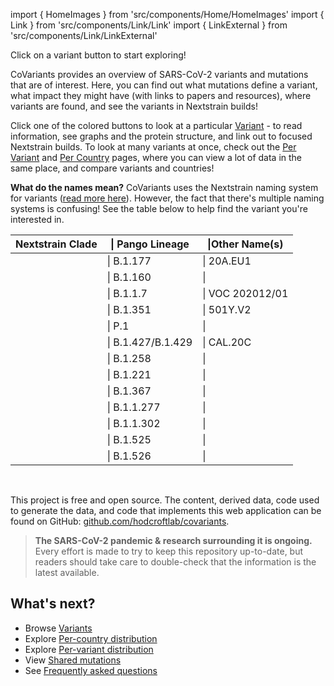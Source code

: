 import { HomeImages } from 'src/components/Home/HomeImages'
import { Link } from 'src/components/Link/Link'
import { LinkExternal } from 'src/components/Link/LinkExternal'


Click on a variant button to start exploring!

CoVariants provides an overview of SARS-CoV-2 variants and mutations that are of interest. Here, you can find out what mutations define a variant, what impact they might have (with links to papers and resources), where variants are found, and see the variants in Nextstrain builds!

Click one of the colored buttons to look at a particular [Variant](/variants) - to read information, see graphs and the protein structure, and link out to focused Nextstrain builds.
To look at many variants at once, check out the [Per Variant](/per-variant) and [Per Country](/per-country) pages, where you can view a lot of data in the same place, and compare variants and countries!

<HomeImages/>

**What do the names mean?** 
CoVariants uses the Nextstrain naming system for variants ([read more here](https://nextstrain.org/blog/2021-01-06-updated-SARS-CoV-2-clade-naming/)). However, the fact that there's multiple naming systems is confusing! See the table below to help find the variant you're interested in.

<div align="center">

| Nextstrain Clade      |&#124; Pango Lineage | &#124;Other Name(s) |
| ----------- | ----------- |--------|
| <Var name="20E (EU1)" prefix=""/>     | &#124; B.1.177 | &#124; 20A.EU1 |
| <Var name="20A.EU2" prefix=""/>       | &#124; B.1.160           | &#124;  |
| <Var name="20I/501Y.V1" prefix=""/>   | &#124; <LinkExternal href="https://cov-lineages.org/global_report_B.1.1.7.html">B.1.1.7</LinkExternal>           | &#124; VOC 202012/01 |
| <Var name="20H/501Y.V2" prefix=""/>   | &#124; <LinkExternal href="https://cov-lineages.org/global_report_B.1.351.html">B.1.351</LinkExternal>           | &#124; 501Y.V2 |
| <Var name="20J/501Y.V3" prefix=""/>   | &#124; <LinkExternal href="https://cov-lineages.org/global_report_P.1.html">P.1</LinkExternal>               | &#124; |
| <Var name="20C/S:452R" prefix=""/>    | &#124; B.1.427/B.1.429   | &#124; CAL.20C |
| <Var name="20A/S:439K" prefix=""/>    | &#124; B.1.258           | &#124; |
| <Var name="20A/S:98F" prefix=""/>     | &#124; B.1.221           | &#124; |
| <Var name="20C/S:80Y" prefix=""/>     | &#124; B.1.367           | &#124; |
| <Var name="20B/S:626S" prefix=""/>    | &#124; B.1.1.277         | &#124; |
| <Var name="20B/S:1122L" prefix=""/>   | &#124; B.1.1.302         | &#124; |
| <Var name="20A/S:484K" prefix=""/>    | &#124; <LinkExternal href="https://cov-lineages.org/global_report_B.1.525.html">B.1.525</LinkExternal>           | &#124; |
| <Var name="20C/S:484K" prefix=""/>    | &#124; B.1.526           | &#124; |

</div>

<br/> 

<!-- The variants featured are currently slightly biased towards circulation in Europe: this is simply a reflection that the primary maintainer (Emma Hodcroft) works mostly with European data. We hope to add more variants from other regions soon! -->

This project is free and open source. The content, derived data, code used to generate the data, and code that implements this web application can be found on GitHub: [github.com/hodcroftlab/covariants](https://github.com/hodcroftlab/covariants/).

> **The SARS-CoV-2 pandemic & research surrounding it is ongoing.** Every effort is made to try to keep this repository up-to-date, but readers should take care to double-check that the information is the latest available.

## What's next?

- Browse [Variants](/variants)
- Explore [Per-country distribution](/per-country)
- Explore [Per-variant distribution](/per-variant)
- View [Shared mutations](/shared-mutations)
- See [Frequently asked questions](/faq)
